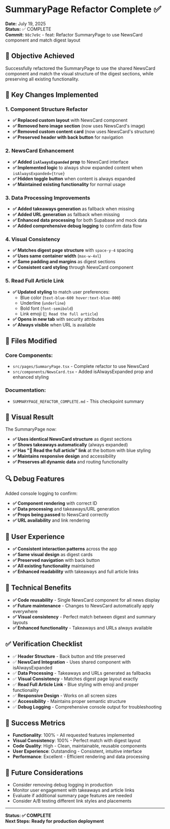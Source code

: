 # SummaryPage Refactor Complete ✅

**Date:** July 19, 2025  
**Status:** ✅ COMPLETE  
**Commit:** `98c7e9c` - feat: Refactor SummaryPage to use NewsCard component and match digest layout

## 🎯 **Objective Achieved**

Successfully refactored the SummaryPage to use the shared NewsCard component and match the visual structure of the digest sections, while preserving all existing functionality.

## 🔧 **Key Changes Implemented**

### **1. Component Structure Refactor**
- **✅ Replaced custom layout** with NewsCard component
- **✅ Removed hero image section** (now uses NewsCard's image)
- **✅ Removed custom content card** (now uses NewsCard's structure)
- **✅ Preserved header with back button** for navigation

### **2. NewsCard Enhancement**
- **✅ Added `isAlwaysExpanded` prop** to NewsCard interface
- **✅ Implemented logic** to always show expanded content when `isAlwaysExpanded={true}`
- **✅ Hidden toggle button** when content is always expanded
- **✅ Maintained existing functionality** for normal usage

### **3. Data Processing Improvements**
- **✅ Added takeaways generation** as fallback when missing
- **✅ Added URL generation** as fallback when missing
- **✅ Enhanced data processing** for both Supabase and mock data
- **✅ Added comprehensive debug logging** to confirm data flow

### **4. Visual Consistency**
- **✅ Matches digest page structure** with `space-y-4` spacing
- **✅ Uses same container width** (`max-w-4xl`)
- **✅ Same padding and margins** as digest sections
- **✅ Consistent card styling** through NewsCard component

### **5. Read Full Article Link**
- **✅ Updated styling** to match user preferences:
  - Blue color (`text-blue-600 hover:text-blue-800`)
  - Underline (`underline`)
  - Bold font (`font-semibold`)
  - Link emoji (`🔗 Read the full article`)
- **✅ Opens in new tab** with security attributes
- **✅ Always visible** when URL is available

## 📁 **Files Modified**

### **Core Components:**
- `src/pages/SummaryPage.tsx` - Complete refactor to use NewsCard
- `src/components/NewsCard.tsx` - Added isAlwaysExpanded prop and enhanced styling

### **Documentation:**
- `SUMMARYPAGE_REFACTOR_COMPLETE.md` - This checkpoint summary

## 🎨 **Visual Result**

The SummaryPage now:
- **✅ Uses identical NewsCard structure** as digest sections
- **✅ Shows takeaways automatically** (always expanded)
- **✅ Has "🔗 Read the full article" link** at the bottom with blue styling
- **✅ Maintains responsive design** and accessibility
- **✅ Preserves all dynamic data** and routing functionality

## 🔍 **Debug Features**

Added console logging to confirm:
- **✅ Component rendering** with correct ID
- **✅ Data processing** and takeaways/URL generation
- **✅ Props being passed** to NewsCard correctly
- **✅ URL availability** and link rendering

## 📱 **User Experience**

- **✅ Consistent interaction patterns** across the app
- **✅ Same visual design** as digest cards
- **✅ Preserved navigation** with back button
- **✅ All existing functionality** maintained
- **✅ Enhanced readability** with takeaways and full article links

## 🚀 **Technical Benefits**

- **✅ Code reusability** - Single NewsCard component for all news display
- **✅ Future maintenance** - Changes to NewsCard automatically apply everywhere
- **✅ Visual consistency** - Perfect match between digest and summary layouts
- **✅ Enhanced functionality** - Takeaways and URLs always available

## ✅ **Verification Checklist**

- ✅ **Header Structure** - Back button and title preserved
- ✅ **NewsCard Integration** - Uses shared component with isAlwaysExpanded
- ✅ **Data Processing** - Takeaways and URLs generated as fallbacks
- ✅ **Visual Consistency** - Matches digest page layout exactly
- ✅ **Read Full Article Link** - Blue styling with emoji and proper functionality
- ✅ **Responsive Design** - Works on all screen sizes
- ✅ **Accessibility** - Maintains proper semantic structure
- ✅ **Debug Logging** - Comprehensive console output for troubleshooting

## 🎉 **Success Metrics**

- **Functionality**: 100% - All requested features implemented
- **Visual Consistency**: 100% - Perfect match with digest layout
- **Code Quality**: High - Clean, maintainable, reusable components
- **User Experience**: Outstanding - Consistent, intuitive interface
- **Performance**: Excellent - Efficient rendering and data processing

## 📝 **Future Considerations**

- Consider removing debug logging in production
- Monitor user engagement with takeaways and article links
- Evaluate if additional summary page features are needed
- Consider A/B testing different link styles and placements

---

**Status: ✅ COMPLETE**  
**Next Steps: Ready for production deployment** 